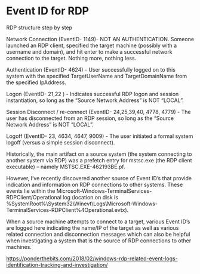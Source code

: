 # Event ID for RDP

RDP structure step by step

Network Connection (EventID- 1149)- NOT AN AUTHENTICATION. Someone launched an RDP client, specified the target machine (possibly with a username and domain), and hit enter to make a successful network connection to the target. Nothing more, nothing less.

Authentication (EventID- 4624) - User successfully logged on to this system with the specified TargetUserName and TargetDomainName from the specified IpAddress.

Logon (EventID- 21,22 ) - Indicates successful RDP logon and session instantiation, so long as the “Source Network Address” is NOT “LOCAL”.

Session Disconnect / re-connect (EventID- 24,25,39,40, 4778, 4779) - The user has disconnected from an RDP session, so long as the “Source Network Address” is NOT “LOCAL”.

Logoff (EventID- 23, 4634, 4647, 9009) - The user initiated a formal system logoff (versus a simple session disconnect).


Historically, the main artifact on a source system (the system connecting to another system via RDP) was a prefetch entry for mstsc.exe (the RDP client executable) – namely MSTSC.EXE-462193BE.pf. 

However, I’ve recently discovered another source of Event ID’s that provide indication and information on RDP connections to other systems. These events lie within the Microsoft-Windows-TerminalServices-RDPClient/Operational log (location on disk is %SystemRoot%\System32\Winevt\Logs\Microsoft-Windows-TerminalServices-RDPClient%4Operational.evtx). 

When a source machine attempts to connect to a target, various Event ID’s are logged here indicating the name/IP of the target as well as various related connection and disconnection messages which can also be helpful when investigating a system that is the source of RDP connections to other machines.

https://ponderthebits.com/2018/02/windows-rdp-related-event-logs-identification-tracking-and-investigation/
